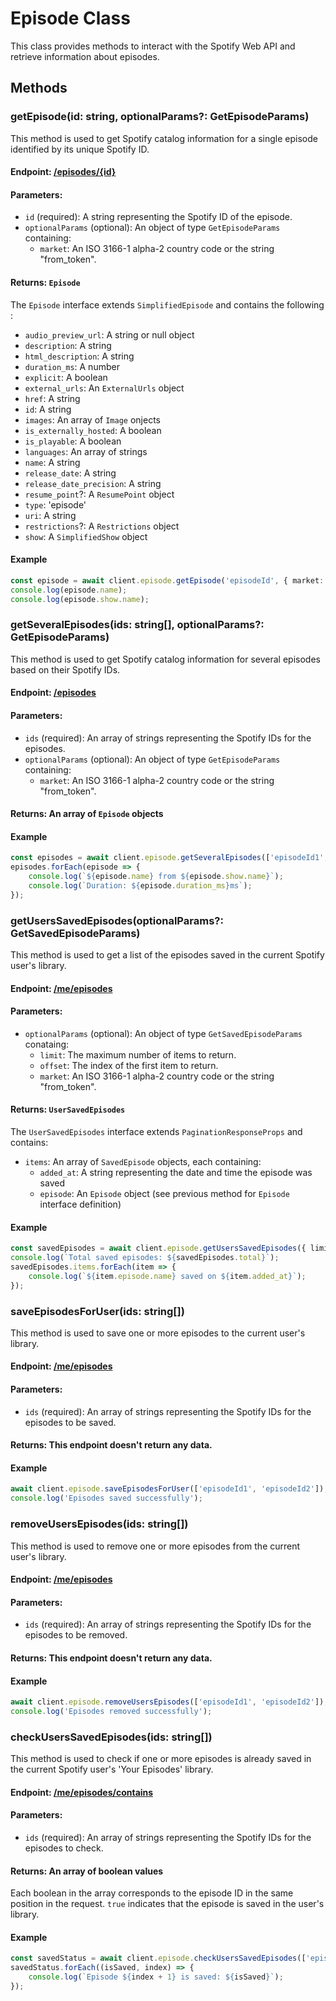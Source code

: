 # Episode Class

This class provides methods to interact with the Spotify Web API and retrieve information about episodes.

## Methods

### getEpisode(id: string, optionalParams?: GetEpisodeParams)

This method is used to get Spotify catalog information for a single episode identified by its unique Spotify ID.

#### Endpoint: [/episodes/{id}](https://developer.spotify.com/documentation/web-api/reference/get-an-episode)

#### Parameters:

- `id` (required): A string representing the Spotify ID of the episode.
- `optionalParams` (optional): An object of type `GetEpisodeParams` containing:
  - `market`: An ISO 3166-1 alpha-2 country code or the string "from_token".

#### Returns: `Episode`

The `Episode` interface extends `SimplifiedEpisode` and contains the following :
- `audio_preview_url`: A string or null object
- `description`: A string
- `html_description`: A string
- `duration_ms`: A number
- `explicit`: A boolean
- `external_urls`: An `ExternalUrls` object
- `href`: A string
- `id`: A string
- `images`: An array of `Image` onjects
- `is_externally_hosted`: A boolean
- `is_playable`: A boolean
- `languages`: An array of strings
- `name`: A string
- `release_date`: A string
- `release_date_precision`: A string
- `resume_point`?: A `ResumePoint` object
- `type`: 'episode'
- `uri`: A string
- `restrictions`?: A `Restrictions` object
- `show`: A `SimplifiedShow` object

#### Example

```typescript
const episode = await client.episode.getEpisode('episodeId', { market: 'US' });
console.log(episode.name);
console.log(episode.show.name);
```

### getSeveralEpisodes(ids: string[], optionalParams?: GetEpisodeParams)

This method is used to get Spotify catalog information for several episodes based on their Spotify IDs.

#### Endpoint: [/episodes](https://developer.spotify.com/documentation/web-api/reference/get-multiple-episodes)

#### Parameters:

- `ids` (required): An array of strings representing the Spotify IDs for the episodes.
- `optionalParams` (optional): An object of type `GetEpisodeParams` containing:
  - `market`: An ISO 3166-1 alpha-2 country code or the string "from_token".

#### Returns: An array of `Episode` objects

#### Example

```typescript
const episodes = await client.episode.getSeveralEpisodes(['episodeId1', 'episodeId2'], { market: 'US' });
episodes.forEach(episode => {
    console.log(`${episode.name} from ${episode.show.name}`);
    console.log(`Duration: ${episode.duration_ms}ms`);
});
```

### getUsersSavedEpisodes(optionalParams?: GetSavedEpisodeParams)

This method is used to get a list of the episodes saved in the current Spotify user's library.

#### Endpoint: [/me/episodes](https://developer.spotify.com/documentation/web-api/reference/get-users-saved-episodes)

#### Parameters:

- `optionalParams` (optional): An object of type `GetSavedEpisodeParams` conataing:
    - `limit`: The maximum number of items to return.
    - `offset`: The index of the first item to return.
    - `market`: An ISO 3166-1 alpha-2 country code or the string "from_token".

#### Returns: `UserSavedEpisodes`

The `UserSavedEpisodes` interface extends `PaginationResponseProps` and contains:
- `items`: An array of `SavedEpisode` objects, each containing:
  - `added_at`: A string representing the date and time the episode was saved
  - `episode`: An `Episode` object (see previous method for `Episode` interface definition)

#### Example

```typescript
const savedEpisodes = await client.episode.getUsersSavedEpisodes({ limit: 50, offset: 0, market: 'US' });
console.log(`Total saved episodes: ${savedEpisodes.total}`);
savedEpisodes.items.forEach(item => {
    console.log(`${item.episode.name} saved on ${item.added_at}`);
});
```

### saveEpisodesForUser(ids: string[])

This method is used to save one or more episodes to the current user's library.

#### Endpoint: [/me/episodes](https://developer.spotify.com/documentation/web-api/reference/save-episodes-user)

#### Parameters:

- `ids` (required): An array of strings representing the Spotify IDs for the episodes to be saved.

#### Returns: This endpoint doesn't return any data.

#### Example

```typescript
await client.episode.saveEpisodesForUser(['episodeId1', 'episodeId2']);
console.log('Episodes saved successfully');
```

### removeUsersEpisodes(ids: string[])

This method is used to remove one or more episodes from the current user's library.

#### Endpoint: [/me/episodes](https://developer.spotify.com/documentation/web-api/reference/remove-episodes-user)

#### Parameters:

- `ids` (required): An array of strings representing the Spotify IDs for the episodes to be removed.

#### Returns: This endpoint doesn't return any data.

#### Example

```typescript
await client.episode.removeUsersEpisodes(['episodeId1', 'episodeId2']);
console.log('Episodes removed successfully');
```

### checkUsersSavedEpisodes(ids: string[])

This method is used to check if one or more episodes is already saved in the current Spotify user's 'Your Episodes' library.

#### Endpoint: [/me/episodes/contains](https://developer.spotify.com/documentation/web-api/reference/check-users-saved-episodes)

#### Parameters:

- `ids` (required): An array of strings representing the Spotify IDs for the episodes to check.

#### Returns: An array of boolean values

Each boolean in the array corresponds to the episode ID in the same position in the request. `true` indicates that the episode is saved in the user's library.

#### Example

```typescript
const savedStatus = await client.episode.checkUsersSavedEpisodes(['episodeId1', 'episodeId2']);
savedStatus.forEach((isSaved, index) => {
    console.log(`Episode ${index + 1} is saved: ${isSaved}`);
});
```